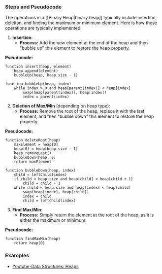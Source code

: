 
### Steps and Pseudocode

The operations in a [[Binary Heap|binary heap]] typically include insertion, deletion, and finding the maximum or minimum element. Here is how these operations are typically implemented:

1. **Insertion**:
   - **Process:** Add the new element at the end of the heap and then "bubble up" this element to restore the heap property.

**Pseudocode:**
```plaintext
function insert(heap, element)
    heap.append(element)
    bubbleUp(heap, heap.size - 1)

function bubbleUp(heap, index)
    while index > 0 and heap[parent(index)] < heap[index]
        swap(heap[parent(index)], heap[index])
        index = parent(index)
```

2. **Deletion of Max/Min** (depending on heap type):
   - **Process:** Remove the root of the heap, replace it with the last element, and then "bubble down" this element to restore the heap property.

**Pseudocode:**
```plaintext
function deleteRoot(heap)
    maxElement = heap[0]
    heap[0] = heap[heap.size - 1]
    heap.removeLast()
    bubbleDown(heap, 0)
    return maxElement

function bubbleDown(heap, index)
    child = leftChild(index)
    if child < heap.size and heap[child] < heap[child + 1]
        child = child + 1
    while child < heap.size and heap[index] < heap[child]
        swap(heap[index], heap[child])
        index = child
        child = leftChild(index)
```

3. **Find Max/Min**:
   - **Process:** Simply return the element at the root of the heap, as it is either the maximum or minimum.

**Pseudocode:**
```plaintext
function findMaxMin(heap)
    return heap[0]
```

### Examples

- [Youtube-Data Structures: Heaps](https://www.youtube.com/watch?v=t0Cq6tVNRBA&ab_channel=HackerRank)